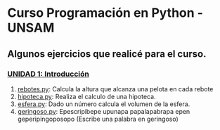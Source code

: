 # Curso Programación en Python - UNSAM

## Algunos ejercicios que realicé para el curso.

### [UNIDAD 1: Introducción](https://github.com/bloisejuli/curso_python_UNSAM/tree/main/Unidad_1) 
 1. [rebotes.py](https://github.com/bloisejuli/curso_python_UNSAM/blob/main/Unidad_1/rebotes.py): Calcula la altura que alcanza una pelota en cada rebote 
 2. [hipoteca.py](https://github.com/bloisejuli/curso_python_UNSAM/blob/main/Unidad_1/hipoteca.py): Realiza el calculo de una hipoteca.
 3. [esfera.py](https://github.com/bloisejuli/curso_python_UNSAM/blob/main/Unidad_1/esfera.py): Dado un número calcula el volumen de la esfera. 
 4. [geringoso.py](https://github.com/bloisejuli/curso_python_UNSAM/blob/main/Unidad_1/geringoso.py): Epescripibepe upunapa papalapabrapa epen geperipingoposopo (Escribe una palabra en geringoso)
